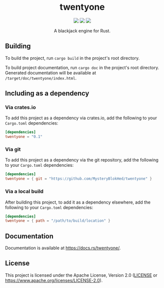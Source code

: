 <h1 align="center">twentyone</h1>
<!-- Shields.io Badges -->
<p align="center">
    <a href="https://crates.io/crates/twentyone"><img src="https://img.shields.io/crates/v/twentyone"></a>
    <a href="https://docs.rs/twentyone/"><img src="https://docs.rs/twentyone/badge.svg"></a>
    <a href="#license"><img src="https://img.shields.io/github/license/MysteryBlokHed/twentyone"></a>
</p>
<!-- End of Badges -->
<p align="center">A blackjack engine for Rust.</p>

## Building

To build the project, run `cargo build` in the project's root directory.

To build project documentation, run `cargo doc` in the project's root directory.
Generated documentation will be available at `/target/doc/twentyone/index.html`.

## Including as a dependency

### Via crates.io

To add this project as a dependency via crates.io, add the following
to your `Cargo.toml` dependencies:

```toml
[dependencies]
twentyone = "0.1"
```

### Via git

To add this project as a dependency via the git repository,
add the following to your `Cargo.toml` dependencies:

```toml
[dependencies]
twentyone = { git = "https://github.com/MysteryBlokHed/twentyone" }
```

### Via a local build

After building this project, to add it as a dependency elsewhere,
add the following to your `Cargo.toml` dependencies:

```toml
[dependencies]
twentyone = { path = "/path/to/build/location" }
```

## Documentation

Documentation is available at <https://docs.rs/twentyone/>.

## License

This project is licensed under the Apache License, Version 2.0
([LICENSE](LICENSE) or <https://www.apache.org/licenses/LICENSE-2.0>).
